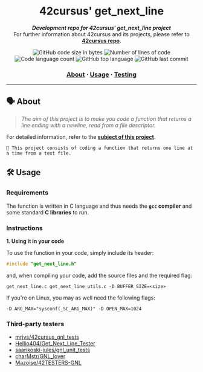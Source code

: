 <h1 align="center">
	42cursus' get_next_line
</h1>

<p align="center">
	<b><i>Development repo for 42cursus' get_next_line project</i></b><br>
	For further information about 42cursus and its projects, please refer to <a href="https://github.com/appinha/42cursus"><b>42cursus repo</b></a>.
</p>

<p align="center">
	<img alt="GitHub code size in bytes" src="https://img.shields.io/github/languages/code-size/iker-gonzalez/get_next_line?color=blueviolet" />
	<img alt="Number of lines of code" src="https://img.shields.io/tokei/lines/github/iker-gonzalez/get_next_line?color=blueviolet" />
	<img alt="Code language count" src="https://img.shields.io/github/languages/count/iker-gonzalez/get_next_line?color=blue" />
	<img alt="GitHub top language" src="https://img.shields.io/github/languages/top/iker-gonzalez/get_next_line?color=blue" />
	<img alt="GitHub last commit" src="https://img.shields.io/github/last-commit/iker-gonzalez/get_next_line?color=brightgreen" />
</p>

<h3 align="center">
	<a href="#%EF%B8%8F-about">About</a>
	<span> · </span>
	<a href="#%EF%B8%8F-usage">Usage</a>
  <span> · </span>
	<a href="#third-party-testers">Testing</a>
</h3>

---

## 🗣️ About

> _The aim of this project is to make you code a function that returns a line ending with a newline, read from a file descriptor._

For detailed information, refer to the [**subject of this project**](https://github.com/iker-gonzalez/42_cursus/blob/main/_PDFs/en.subject_get_next_line.pdf).

	🚀 This project consists of coding a function that returns one line at a time from a text file.

## 🛠️ Usage

### Requirements

The function is written in C language and thus needs the **`gcc` compiler** and some standard **C libraries** to run.

### Instructions

**1. Using it in your code**

To use the function in your code, simply include its header:

```C
#include "get_next_line.h"
```

and, when compiling your code, add the source files and the required flag:

```shell
get_next_line.c get_next_line_utils.c -D BUFFER_SIZE=<size>
```

If you're on Linux, you may as well need the following flags:

```shell
-D ARG_MAX="sysconf(_SC_ARG_MAX)" -D OPEN_MAX=1024
```

### Third-party testers

* [mrjvs/42cursus_gnl_tests](https://github.com/mrjvs/42cursus_gnl_tests)
* [Hellio404/Get_Next_Line_Tester](https://github.com/Hellio404/Get_Next_Line_Tester)
* [saarikoski-jules/gnl_unit_tests](https://github.com/saarikoski-jules/gnl_unit_tests)
* [charMstr/GNL_lover](https://github.com/charMstr/GNL_lover)
* [Mazoise/42TESTERS-GNL](https://github.com/Mazoise/42TESTERS-GNL)
